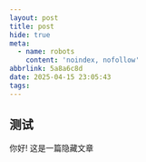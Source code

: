 ```yaml
---
layout: post
title: post
hide: true
meta:
  - name: robots
    content: 'noindex, nofollow'
abbrlink: 5a8a6c8d
date: 2025-04-15 23:05:43
tags:
---
```


## 测试

你好! 这是一篇隐藏文章
